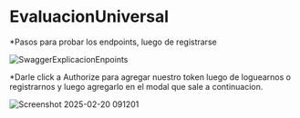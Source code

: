 # EvaluacionUniversal

*Pasos para probar los endpoints, luego de registrarse

![SwaggerExplicacionEnpoints](https://github.com/user-attachments/assets/e73eecde-d7f1-4123-8491-851950ad0f04)

*Darle click a Authorize para agregar nuestro token luego de loguearnos o registrarnos y luego agregarlo en el modal que sale a continuacion.

![Screenshot 2025-02-20 091201](https://github.com/user-attachments/assets/b267339b-f207-4c2b-af72-da4536a89a19)


